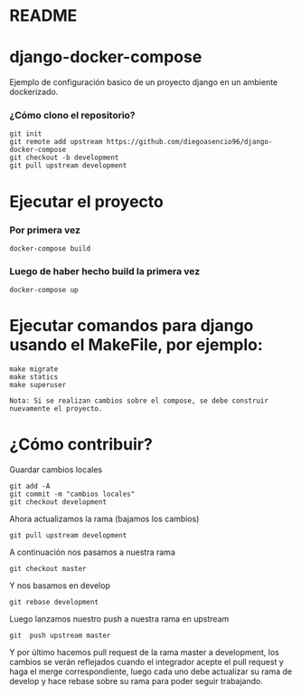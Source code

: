 # README #

# django-docker-compose
Ejemplo de configuración basico de un proyecto django en un ambiente dockerizado. 

### ¿Cómo clono el repositorio?

```
git init
git remote add upstream https://github.com/diegoasencio96/django-docker-compose
git checkout -b development
git pull upstream development
```

# Ejecutar el proyecto

### Por primera vez
```
docker-compose build
```


### Luego de haber hecho build la primera vez
```
docker-compose up
```

# Ejecutar comandos para django usando el MakeFile, por ejemplo:
```
make migrate
make statics
make superuser
```

```
Nota: Si se realizan cambios sobre el compose, se debe construir nuevamente el proyecto.
```

# ¿Cómo contribuir?

Guardar cambios locales
```
git add -A
git commit -m "cambios locales"
git checkout development
```

Ahora actualizamos la rama (bajamos los cambios)
```
git pull upstream development
```

A continuación nos pasamos a nuestra rama
```
git checkout master
```

Y nos basamos en develop
```
git rebase development
```

Luego lanzamos nuestro push a nuestra rama en upstream
```
git  push upstream master
```

Y por último hacemos pull request de la rama master a development, los cambios se verán reflejados cuando el integrador acepte el pull request y haga el merge correspondiente, luego cada uno debe actualizar su rama de develop y hace rebase sobre su rama para poder seguir trabajando.
